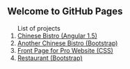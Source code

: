 ## Welcome to GitHub Pages

<ol>
List of projects

<li><a href="https://mawglih.github.io/dev/bistro/ang/index.html" target="_blank"> Chinese Bistro (Angular 1.5)</a></li>
<li><a href="https://mawglih.github.io/dev/bistro/bootstrap/index.html" target="_blank">Another Chinese Bistro (Bootstrap)</a></li>
<li><a href="https://mawglih.github.io/dev/Pro_Website_sample/index.html" target="_blank"> Front Page for Pro Website (CSS)</a> </li> 
<li><a href="https://mawglih.github.io/dev/Confusion/bootstrap/index.html" target="_blank"> Restaurant (Bootstrap)</a></li>
</ol>
